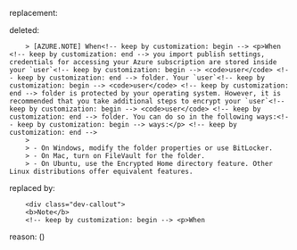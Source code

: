 replacement:

deleted:

		> [AZURE.NOTE] When<!-- keep by customization: begin --> <p>When <!-- keep by customization: end --> you import publish settings, credentials for accessing your Azure subscription are stored inside your `user`<!-- keep by customization: begin --> <code>user</code> <!-- keep by customization: end --> folder. Your `user`<!-- keep by customization: begin --> <code>user</code> <!-- keep by customization: end --> folder is protected by your operating system. However, it is recommended that you take additional steps to encrypt your `user`<!-- keep by customization: begin --> <code>user</code> <!-- keep by customization: end --> folder. You can do so in the following ways:<!-- keep by customization: begin --> ways:</p> <!-- keep by customization: end -->
		>
		> - On Windows, modify the folder properties or use BitLocker.
		> - On Mac, turn on FileVault for the folder.
		> - On Ubuntu, use the Encrypted Home directory feature. Other Linux distributions offer equivalent features.

replaced by:

		<div class="dev-callout"> 
		<b>Note</b> 
		<!-- keep by customization: begin --> <p>When

reason: ()

